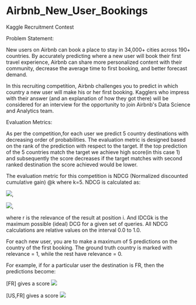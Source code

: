 # Airbnb_New_User_Bookings
Kaggle Recruitment Contest

Problem Statement:

New users on Airbnb can book a place to stay in 34,000+ cities across 190+ countries. By accurately predicting where a new user will book their first travel experience, Airbnb can share more personalized content with their community, decrease the average time to first booking, and better forecast demand.

In this recruiting competition, Airbnb challenges you to predict in which country a new user will make his or her first booking. Kagglers who impress with their answer (and an explanation of how they got there) will be considered for an interview for the opportunity to join Airbnb's Data Science and Analytics team.

Evaluation Metrics:

As per the competition,for each user we predict 5 country destinations with decreasing order of probabilities. The evaluation metric is designed based on the rank of the prediction with respect to the target. If the top prediction of the 5 countries match the target we achieve high score(in this case 1) and subsequently the score decreases if the target matches with second ranked destination the score achieved would be lower.

The evaluation metric for this competition is NDCG (Normalized discounted cumulative gain) @k where k=5. NDCG is calculated as:

<img src="https://render.githubusercontent.com/render/math?math=DCG = \sum_{i=1}^{k} (2^r - 1)/(log_2 (i%2B1))">,

<img src="https://render.githubusercontent.com/render/math?math=nDCG_k = DCG_k/IDCG_k">,

where r is the relevance of the result at position i. And IDCGk is the maximum possible (ideal) DCG for a given set of queries. All NDCG calculations are relative values on the interval 0.0 to 1.0.

For each new user, you are to make a maximum of 5 predictions on the country of the first booking. The ground truth country is marked with relevance = 1, while the rest have relevance = 0.

For example, if for a particular user the destination is FR, then the predictions become:

[FR]  gives a score <img src="https://render.githubusercontent.com/render/math?math=NDCG = (2^1 - 1)/(log_2 (1%2B1)) = 1">

[US,FR] gives a score <img src="https://render.githubusercontent.com/render/math?math=DCG = ((2^0 - 1)/(log_2 (1%2B1)) %2B (2^1 - 1)/(log_2 (2%2B1)) = 0.6309 ">

